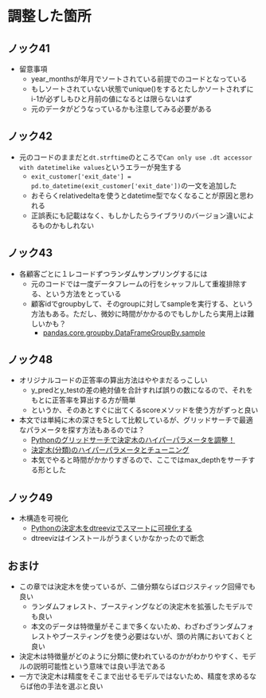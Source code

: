 # 調整した箇所

## ノック41
- 留意事項
    - year_monthsが年月でソートされている前提でのコードとなっている
    - もしソートされていない状態でunique()をするとたしかソートされずにi-1が必ずしもひと月前の値になるとは限らないはず
    - 元のデータがどうなっているかも注意してみる必要がある
    
## ノック42
- 元のコードのままだと`dt.strftime`のところで`Can only use .dt accessor with datetimelike values`というエラーが発生する
    - `exit_customer['exit_date'] = pd.to_datetime(exit_customer['exit_date'])`の一文を追加した
    - おそらくrelativedeltaを使うとdatetime型でなくなることが原因と思われる
    - 正誤表にも記載はなく、もしかしたらライブラリのバージョン違いによるものかもしれない
    
## ノック43
- 各顧客ごとに１レコードずつランダムサンプリングするには
    - 元のコードでは一度データフレームの行をシャッフルして重複排除する、という方法をとっている
    - 顧客idでgroupbyして、そのgroupに対してsampleを実行する、という方法もある。ただし、微妙に時間がかかるのでもしかしたら実用上は難しいかも？
        - [pandas.core.groupby.DataFrameGroupBy.sample](https://pandas.pydata.org/pandas-docs/stable/reference/api/pandas.core.groupby.DataFrameGroupBy.sample.html)
        
## ノック48
- オリジナルコードの正答率の算出方法はややまだるっこしい
    - y_predとy_testの差の絶対値を合計すれば誤りの数になるので、それをもとに正答率を算出する方が簡単
    - というか、そのあとすぐに出てくるscoreメソッドを使う方がずっと良い
- 本文では単純に木の深さを5として比較しているが、グリッドサーチで最適なパラメータを探す方法もあるのでは？
    - [Pythonのグリッドサーチで決定木のハイパーパラメータを調整！](https://watlab-blog.com/2020/02/20/grid-search-decisiontree/)
    - [決定木(分類)のハイパーパラメータとチューニング](https://qiita.com/FujiedaTaro/items/47e06c758b451cbda412)
    - 本気でやると時間がかかりすぎるので、ここではmax_depthをサーチする形とした

## ノック49
- 木構造を可視化
    - [Pythonの決定木をdtreevizでスマートに可視化する](https://qiita.com/calderarie/items/e4321bff95ac3042601b)
    - dtreevizはインストールがうまくいかなかったので断念
    
## おまけ
- この章では決定木を使っているが、二値分類ならばロジスティック回帰でも良い
    - ランダムフォレスト、ブースティングなどの決定木を拡張したモデルでも良い
    - 本文のデータは特徴量がそこまで多くないため、わざわざランダムフォレストやブースティングを使う必要はないが、頭の片隅においておくと良い
- 決定木は特徴量がどのように分類に使われているのかがわかりやすく、モデルの説明可能性という意味では良い手法である
- 一方で決定木は精度をそこまで出せるモデルではないため、精度を求めるならば他の手法を選ぶと良い